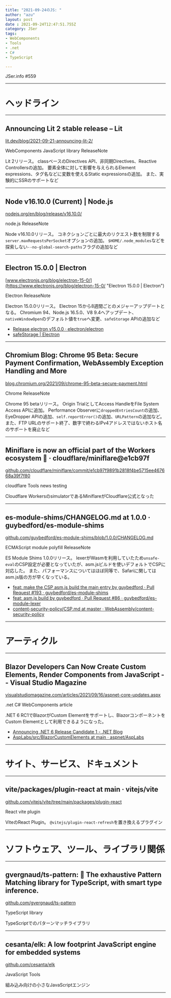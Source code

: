 ```yaml
---
title: "2021-09-24のJS: "
author: "azu"
layout: post
date : 2021-09-24T12:47:51.755Z
category: JSer
tags:
- WebComponents
- Tools
- .net
- C#
- TypeScript

---
```


JSer.info #559

----

<h1 class="site-genre">ヘッドライン</h1>

----

## Announcing Lit 2 stable release – Lit
[lit.dev/blog/2021-09-21-announcing-lit-2/](https://lit.dev/blog/2021-09-21-announcing-lit-2/ "Announcing Lit 2 stable release – Lit")
<p class="jser-tags jser-tag-icon"><span class="jser-tag">WebComponents</span> <span class="jser-tag">JavaScript</span> <span class="jser-tag">library</span> <span class="jser-tag">ReleaseNote</span></p>

Lit 2リリース。
classベースのDirectives API、非同期Directives、Reactive Controllersの追加。
要素全体に対して影響を与えられるElement expressions、タグ名などに変数を使えるStatic expressionsの追加。
また、実験的にSSRのサポートなど


----

## Node v16.10.0 (Current) | Node.js
[nodejs.org/en/blog/release/v16.10.0/](https://nodejs.org/en/blog/release/v16.10.0/ "Node v16.10.0 (Current) | Node.js")
<p class="jser-tags jser-tag-icon"><span class="jser-tag">node.js</span> <span class="jser-tag">ReleaseNote</span></p>

Node v16.10.0リリース。
コネクションごとに最大のリクエスト数を制限する`server.maxRequestsPerSocket`オプションの追加。
`$HOME/.node_modules`などを探索しない`--no-global-search-paths`フラグの追加など


----

## Electron 15.0.0 | Electron
[www.electronjs.org/blog/electron-15-0/](https://www.electronjs.org/blog/electron-15-0/ "Electron 15.0.0 | Electron")
<p class="jser-tags jser-tag-icon"><span class="jser-tag">Electron</span> <span class="jser-tag">ReleaseNote</span></p>

Electron 15.0.0リリース。
Electron 15から8週間ごとのメジャーアップデートとなる。
Chromium 94、Node.js 16.5.0、V8 9.4へアップデート、`nativeWindowOpen`のデフォルト値を`true`へ変更、`safeStorage` APIの追加など

- [Release electron v15.0.0 · electron/electron](https://github.com/electron/electron/releases/tag/v15.0.0 "Release electron v15.0.0 · electron/electron")
- [safeStorage | Electron](https://www.electronjs.org/docs/latest/api/safe-storage/ "safeStorage | Electron")

----

## Chromium Blog: Chrome 95 Beta: Secure Payment Confirmation, WebAssembly Exception Handling and More
[blog.chromium.org/2021/09/chrome-95-beta-secure-payment.html](https://blog.chromium.org/2021/09/chrome-95-beta-secure-payment.html "Chromium Blog: Chrome 95 Beta: Secure Payment Confirmation, WebAssembly Exception Handling and More")
<p class="jser-tags jser-tag-icon"><span class="jser-tag">Chrome</span> <span class="jser-tag">ReleaseNote</span></p>

Chrome 95 betaリリース。
Origin TrialとしてAccess HandleをFile System Access APIに追加。
Performance Observerに`droppedEntriesCount`の追加、EyeDropper APIの追加、`self.reportError()`の追加、`URLPattern`の追加など。
また、FTP URLのサポート終了、数字で終わるIPv4アドレスではないホスト名のサポートを廃止など


----

## Miniflare is now an official part of the Workers ecosystem 🎉 · cloudflare/miniflare@e1cb97f
[github.com/cloudflare/miniflare/commit/e1cb97f9891b2818f4be5715ee467668a39f7f80](https://github.com/cloudflare/miniflare/commit/e1cb97f9891b2818f4be5715ee467668a39f7f80 "Miniflare is now an official part of the Workers ecosystem 🎉 · cloudflare/miniflare@e1cb97f")
<p class="jser-tags jser-tag-icon"><span class="jser-tag">cloudflare</span> <span class="jser-tag">Tools</span> <span class="jser-tag">news</span> <span class="jser-tag">testing</span></p>

Cloudflare WorkersのsimulatorであるMiniflareがCloudflare公式となった


----

## es-module-shims/CHANGELOG.md at 1.0.0 · guybedford/es-module-shims
[github.com/guybedford/es-module-shims/blob/1.0.0/CHANGELOG.md](https://github.com/guybedford/es-module-shims/blob/1.0.0/CHANGELOG.md "es-module-shims/CHANGELOG.md at 1.0.0 · guybedford/es-module-shims")
<p class="jser-tags jser-tag-icon"><span class="jser-tag">ECMAScript</span> <span class="jser-tag">module</span> <span class="jser-tag">polyfill</span> <span class="jser-tag">ReleaseNote</span></p>

ES Module Shims 1.0.0リリース。
lexerがWasmを利用していたため`unsafe-eval`のCSP設定が必要となっていたが、asm.jsビルドを使いデフォルトでCSPに対応した。
また、パフォーマンスについてはほぼ同等で、Safariに関してはasm.js版の方が早くなっている。

- [feat: make the CSP asm.js build the main entry by guybedford · Pull Request #193 · guybedford/es-module-shims](https://github.com/guybedford/es-module-shims/pull/193 "feat: make the CSP asm.js build the main entry by guybedford · Pull Request #193 · guybedford/es-module-shims")
- [feat: asm.js build by guybedford · Pull Request #86 · guybedford/es-module-lexer](https://github.com/guybedford/es-module-lexer/pull/86 "feat: asm.js build by guybedford · Pull Request #86 · guybedford/es-module-lexer")
- [content-security-policy/CSP.md at master · WebAssembly/content-security-policy](https://github.com/WebAssembly/content-security-policy/blob/master/proposals/CSP.md "content-security-policy/CSP.md at master · WebAssembly/content-security-policy")

----
<h1 class="site-genre">アーティクル</h1>

----

## Blazor Developers Can Now Create Custom Elements, Render Components from JavaScript -- Visual Studio Magazine
[visualstudiomagazine.com/articles/2021/09/16/aspnet-core-updates.aspx](https://visualstudiomagazine.com/articles/2021/09/16/aspnet-core-updates.aspx "Blazor Developers Can Now Create Custom Elements, Render Components from JavaScript -- Visual Studio Magazine")
<p class="jser-tags jser-tag-icon"><span class="jser-tag">.net</span> <span class="jser-tag">C#</span> <span class="jser-tag">WebComponents</span> <span class="jser-tag">article</span></p>

.NET 6 RC1でBlazorがCustom Elementをサポートし、BlazorコンポーネントをCustom Elementとして利用できるようになった。

- [Announcing .NET 6 Release Candidate 1 - .NET Blog](https://devblogs.microsoft.com/dotnet/announcing-net-6-release-candidate-1/ "Announcing .NET 6 Release Candidate 1 - .NET Blog")
- [AspLabs/src/BlazorCustomElements at main · aspnet/AspLabs](https://github.com/aspnet/AspLabs/tree/main/src/BlazorCustomElements "AspLabs/src/BlazorCustomElements at main · aspnet/AspLabs")

----
<h1 class="site-genre">サイト、サービス、ドキュメント</h1>

----

## vite/packages/plugin-react at main · vitejs/vite
[github.com/vitejs/vite/tree/main/packages/plugin-react](https://github.com/vitejs/vite/tree/main/packages/plugin-react "vite/packages/plugin-react at main · vitejs/vite")
<p class="jser-tags jser-tag-icon"><span class="jser-tag">React</span> <span class="jser-tag">vite</span> <span class="jser-tag">plugin</span></p>

ViteのReact Plugin。
`@vitejs/plugin-react-refresh`を置き換えるプラグイン


----
<h1 class="site-genre">ソフトウェア、ツール、ライブラリ関係</h1>

----

## gvergnaud/ts-pattern: 🎨 The exhaustive Pattern Matching library for TypeScript, with smart type inference.
[github.com/gvergnaud/ts-pattern](https://github.com/gvergnaud/ts-pattern "gvergnaud/ts-pattern: 🎨 The exhaustive Pattern Matching library for TypeScript, with smart type inference.")
<p class="jser-tags jser-tag-icon"><span class="jser-tag">TypeScript</span> <span class="jser-tag">library</span></p>

TypeScriptでのパターンマッチライブラリ


----

## cesanta/elk: A low footprint JavaScript engine for embedded systems
[github.com/cesanta/elk](https://github.com/cesanta/elk "cesanta/elk: A low footprint JavaScript engine for embedded systems")
<p class="jser-tags jser-tag-icon"><span class="jser-tag">JavaScript</span> <span class="jser-tag">Tools</span></p>

組み込み向けの小さなJavaScriptエンジン


----
